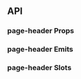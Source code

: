 ## API

### page-header Props

<field-table :data="pageHeaderProps"/>

### page-header Emits

<field-table :data="pageHeaderEmits"/>

### page-header Slots

<field-table :data="pageHeaderSlots"/>

<script setup>
import { ref } from 'vue';

const pageHeaderProps = ref([
  {
    name: 'title',
    desc: '页头的主标题',
    type: 'string',
    value: '-',
  },
  {
    name: 'subtitle',
    desc: '页头的次标题',
    type: 'string',
    value: '-',
  },
  {
    name: 'show-back',
    desc: '是否显示返回按钮',
    type: 'boolean',
    value: 'true',
  },
]);

const pageHeaderEmits = ref([
  {
    name: 'back',
    desc: '点击返回按钮时触发',
    type: 'event: Event',
    value: '-',
  },
]);

const pageHeaderSlots = ref([
  {
    name: 'breadcrumb',
    desc: '面包屑',
    type: '-',
    value: '-',
  },
  {
    name: 'back-icon',
    desc: '返回按钮',
    type: '-',
    value: '-',
  },
  {
    name: 'title',
    desc: '主标题',
    type: '-',
    value: '-',
  },
  {
    name: 'subtitle',
    desc: '次标题',
    type: '-',
    value: '-',
  },
  {
    name: 'extra',
    desc: '额外的展示内容',
    type: '-',
    value: '-',
  },
]);
</script>
